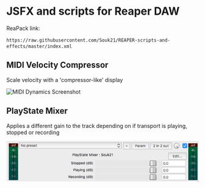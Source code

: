 # JSFX and scripts for Reaper DAW

ReaPack link:

    https://raw.githubusercontent.com/Souk21/REAPER-scripts-and-effects/master/index.xml

## MIDI Velocity Compressor

Scale velocity with a 'compressor-like' display

![MIDI Dynamics Screenshot](VelocityDynamicsScreenshot.png)

## PlayState Mixer

Applies a different gain to the track depending on if transport is playing, stopped or recording

![PlayState Mixer Screenshot](PlayStateMixerScreenshot.png)